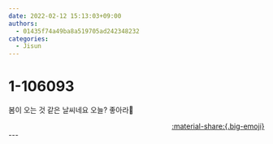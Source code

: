 ```yaml
---
date: 2022-02-12 15:13:03+09:00
authors:
  - 01435f74a49ba8a519705ad242348232
categories:
  - Jisun
---
```


# 1-106093

<div class="post-container" markdown="1">
<div class="content-container md-sidebar__scrollwrap" markdown="1">

봄이 오는 것 같은 날씨네요 오늘? 좋아라🌼

</div>
</div>

<div style="text-align: right;" markdown="1">
<a href="https://weverse.io/fromis9/artist/1-106093" style="text-align: right;">:material-share:{.big-emoji}</a>
</div>
---

